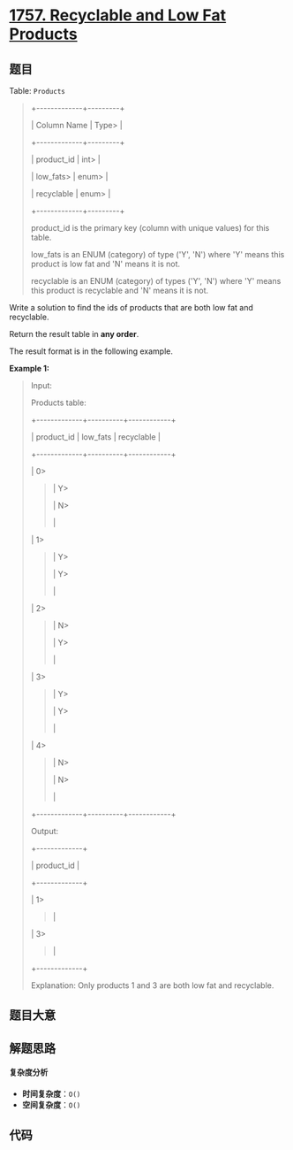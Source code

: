 # [1757. Recyclable and Low Fat Products](https://leetcode.com/problems/recyclable-and-low-fat-products/)

## 题目

Table: `Products`

> +-------------+---------+
>
> | Column Name | Type>
> |
>
> +-------------+---------+
>
> | product_id | int>
> |
>
> | low_fats>
> | enum>
> |
>
> | recyclable | enum>
> |
>
> +-------------+---------+
>
> product_id is the primary key (column with unique values) for this table.
>
> low_fats is an ENUM (category) of type ('Y', 'N') where 'Y' means this product is low fat and 'N' means it is not.
>
> recyclable is an ENUM (category) of types ('Y', 'N') where 'Y' means this product is recyclable and 'N' means it is not.

Write a solution to find the ids of products that are both low fat and
recyclable.

Return the result table in **any order**.

The result format is in the following example.

**Example 1:**

> Input:
>
> Products table:
>
> +-------------+----------+------------+
>
> | product_id | low_fats | recyclable |
>
> +-------------+----------+------------+
>
> | 0>
>
> > | Y>
> >
> > | N>
> >
> > |
>
> | 1>
>
> > | Y>
> >
> > | Y>
> >
> > |
>
> | 2>
>
> > | N>
> >
> > | Y>
> >
> > |
>
> | 3>
>
> > | Y>
> >
> > | Y>
> >
> > |
>
> | 4>
>
> > | N>
> >
> > | N>
> >
> > |
>
> +-------------+----------+------------+
>
> Output:
>
> +-------------+
>
> | product_id |
>
> +-------------+
>
> | 1>
>
> > |
>
> | 3>
>
> > |
>
> +-------------+
>
> Explanation: Only products 1 and 3 are both low fat and recyclable.

## 题目大意

## 解题思路

#### 复杂度分析

- **时间复杂度**：`O()`
- **空间复杂度**：`O()`

## 代码

```javascript

```
